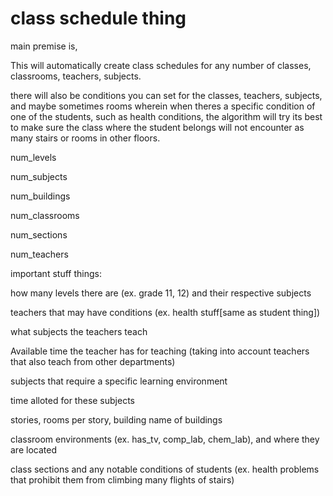 # class schedule thing

main premise is,

This will automatically create class schedules for any number of classes, classrooms, teachers, subjects.

there will also be conditions you can set for the classes, teachers, subjects, and maybe sometimes rooms
wherein when theres a specific condition of one of the students, such as health conditions, the algorithm will try its best
to make sure the class where the student belongs will not encounter as many stairs or rooms in other floors.

num_levels

num_subjects 

num_buildings 

num_classrooms 

num_sections 



num_teachers 



important stuff things:

how many levels there are (ex. grade 11, 12) and their respective subjects

teachers that may have conditions (ex. health stuff[same as student thing])

what subjects the teachers teach

Available time the teacher has for teaching (taking into account teachers that also teach from other departments)

subjects that require a specific learning environment

time alloted for these subjects

stories, rooms per story, building name of buildings

classroom environments (ex. has_tv, comp_lab, chem_lab), and where they are located

class sections and any notable conditions of students (ex. health problems that prohibit them from climbing many flights of stairs)












 
